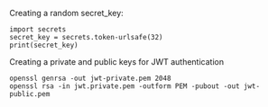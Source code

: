 Creating a random secret_key:

    import secrets
    secret_key = secrets.token-urlsafe(32)
    print(secret_key)

Creating a private and public keys for JWT authentication

    openssl genrsa -out jwt-private.pem 2048
    openssl rsa -in jwt.private.pem -outform PEM -pubout -out jwt-public.pem